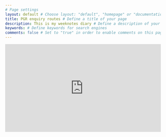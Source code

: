 ```yaml
---
# Page settings
layout: default # Choose layout: "default", "homepage" or "documentation-archive"
title: PGR enquiry routes # Define a title of your page
description: This is my weeknotes diary # Define a description of your page
keywords: # Define keywords for search engines
comments: false # Set to "true" in order to enable comments on this page. Make sure you properly setup "disqus_forum_shortname" variable in "_config.yml"
---
```



<style>
.container {
  position: relative;
  width: 100%;
  overflow: hidden;
  padding-top: 56.25%; /* 16:9 Aspect Ratio */
}

.responsive-iframe {
  position: absolute;
  top: 0;
  left: 0;
  bottom: 0;
  right: 0;
  width: 100%;
  height: 100%;
  border: none;
}
</style>
<div class="container"> 
<iframe class="responsive-iframe" src="https://miro.com/app/live-embed/uXjVOAcpTYc=/?moveToViewport=-12336,2028,7386,4373" frameBorder="0" scrolling="no" allowFullScreen></iframe>
</div>





